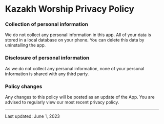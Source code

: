 # Kazakh Worship Privacy Policy

### Collection of personal information

We do not collect any personal information in this app. All of your data is stored in a local database on your phone. You can delete this data by uninstalling the app.

### Disclosure of personal information

As we do not collect any personal information, none of your personal information is shared with any third party.

### Policy changes

Any changes to this policy will be posted as an update of the App. You are advised to regularly view our most recent privacy policy.

---
Last updated: June 1, 2023
